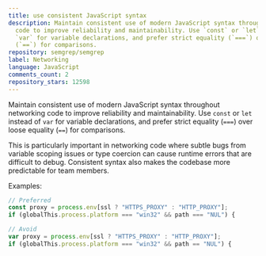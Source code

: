 ```yaml
---
title: use consistent JavaScript syntax
description: Maintain consistent use of modern JavaScript syntax throughout networking
  code to improve reliability and maintainability. Use `const` or `let` instead of
  `var` for variable declarations, and prefer strict equality (`===`) over loose equality
  (`==`) for comparisons.
repository: semgrep/semgrep
label: Networking
language: JavaScript
comments_count: 2
repository_stars: 12598
---
```


Maintain consistent use of modern JavaScript syntax throughout networking code to improve reliability and maintainability. Use `const` or `let` instead of `var` for variable declarations, and prefer strict equality (`===`) over loose equality (`==`) for comparisons.

This is particularly important in networking code where subtle bugs from variable scoping issues or type coercion can cause runtime errors that are difficult to debug. Consistent syntax also makes the codebase more predictable for team members.

Examples:
```javascript
// Preferred
const proxy = process.env[ssl ? "HTTPS_PROXY" : "HTTP_PROXY"];
if (globalThis.process.platform === "win32" && path === "NUL") {

// Avoid  
var proxy = process.env[ssl ? "HTTPS_PROXY" : "HTTP_PROXY"];
if (globalThis.process.platform === "win32" && path == "NUL") {
```